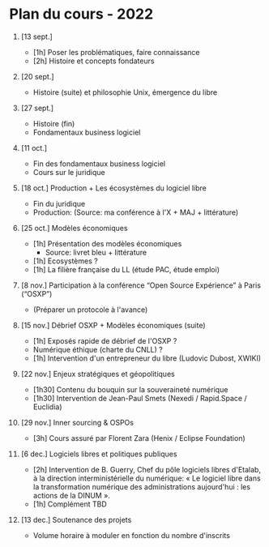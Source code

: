 Plan du cours - 2022
====================

1. [13 sept.]
    - [1h] Poser les problématiques, faire connaissance
    - [2h] Histoire et concepts fondateurs

2. [20 sept.]
    - Histoire (suite) et philosophie Unix, émergence du libre

3. [27 sept.]
    - Histoire (fin)
    - Fondamentaux business logiciel

4. [11 oct.]
    - Fin des fondamentaux business logiciel
    - Cours sur le juridique

5. [18 oct.] Production + Les écosystèmes du logiciel libre
    - Fin du juridique
    - Production: (Source: ma conférence à l'X + MAJ + littérature)

6. [25 oct.] Modèles économiques
    - [1h] Présentation des modèles économiques
        - Source: livret bleu + littérature
    - [1h] Ecosystèmes ?
    - [1h] La filière française du LL (étude PAC, étude emploi)

7. [8 nov.] Participation à la conférence “Open Source Expérience” à Paris (“OSXP”)
    - (Préparer un protocole à l'avance)

9. [15 nov.] Débrief OSXP + Modèles économiques (suite)
    - [1h] Exposés rapide de débrief de l'OSXP ?
    - Numérique éthique (charte du CNLL) ?
    - [1h] Intervention d'un entrepreneur du libre (Ludovic Dubost, XWIKI)

8. [22 nov.] Enjeux stratégiques et géopolitiques 
    - [1h30] Contenu du bouquin sur la souveraineté numérique
    - [1h30] Intervention de Jean-Paul Smets (Nexedi / Rapid.Space / Euclidia)

10. [29 nov.] Inner sourcing & OSPOs
    - [3h] Cours assuré par Florent Zara (Henix / Eclipse Foundation)

11. [6 dec.] Logiciels libres et politiques publiques
    - [2h] Intervention de B. Guerry, Chef du pôle logiciels libres d'Etalab, à la direction interministérielle du numérique: « Le logiciel libre dans la transformation numérique des administrations aujourd'hui : les actions de la DINUM ».
    - [1h] Complément TBD

12. [13 dec.] Soutenance des projets
    - Volume horaire à moduler en fonction du nombre d'inscrits
